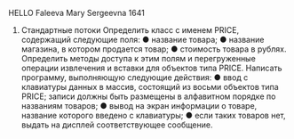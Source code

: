 HELLO 
Faleeva Mary Sergeevna 
1641
1. Стандартные потоки Определить класс с именем РRICE, содержащий следующие поля: ● название товара; ● название магазина, в котором продается товар; ● стоимость товара в рублях. Определить методы доступа к этим полям и перегруженные операции извлечения и вставки для объектов типа РRICE. Написать программу, выполняющую следующие действия: ● ввод с клавиатуры данных в массив, состоящий из восьми объектов типа РRICE; записи должны быть размещены в алфавитном порядке по названиям товаров; ● вывод на экран информации о товаре, название которого введено с клавиатуры; ● если таких товаров нет, выдать на дисплей соответствующее сообщение. 

